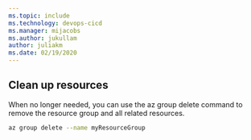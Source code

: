 ```yaml
---
ms.topic: include
ms.technology: devops-cicd
ms.manager: mijacobs
ms.author: jukullam
author: juliakm
ms.date: 02/19/2020
---
```


## Clean up resources

When no longer needed, you can use the az group delete command to remove the resource group and all related resources.

```bash
az group delete --name myResourceGroup
```
